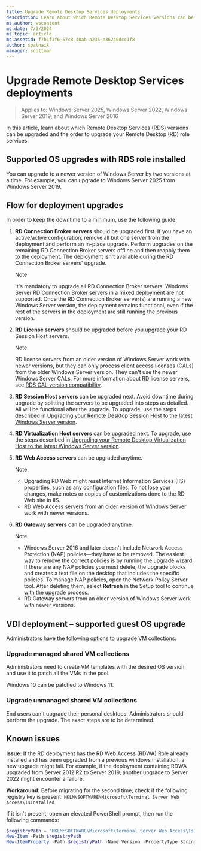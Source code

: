 ```yaml
---
title: Upgrade Remote Desktop Services deployments
description: Learn about which Remote Desktop Services versions can be upgraded and the order to upgrade your Remote Desktop role services.
ms.author: wscontent
ms.date: 7/3/2024
ms.topic: article
ms.assetid: f7b1f1f6-57c8-40ab-a235-e36240dcc1f8
author: spatnaik
manager: scottman
---
```

# Upgrade Remote Desktop Services deployments

> Applies to: Windows Server 2025, Windows Server 2022, Windows Server 2019, and Windows Server 2016

In this article, learn about which Remote Desktop Services (RDS) versions can be upgraded and the order to upgrade your Remote Desktop (RD) role services.

## Supported OS upgrades with RDS role installed

You can upgrade to a newer version of Windows Server by two versions at a time. For example, you can upgrade to Windows Server 2025 from Windows Server 2019.

## Flow for deployment upgrades

In order to keep the downtime to a minimum, use the following guide:

1. **RD Connection Broker servers** should be upgraded first. If you have an active/active configuration, remove all but one server from the deployment and perform an in-place upgrade. Perform upgrades on the remaining RD Connection Broker servers offline and then reapply them to the deployment. The deployment isn't available during the RD Connection Broker servers' upgrade.

   > [!NOTE]
   > It's mandatory to upgrade all RD Connection Broker servers. Windows Server RD Connection Broker servers in a mixed deployment are not supported. Once the RD Connection Broker server(s) are running a new Windows Server version, the deployment remains functional, even if the rest of the servers in the deployment are still running the previous version.

1. **RD License servers** should be upgraded before you upgrade your RD Session Host servers.
   > [!NOTE]
   > RD license servers from an older version of Windows Server work with newer versions, but they can only process client access licenses (CALs) from the older Windows Server version. They can't use the newer Windows Server CALs. For more information about RD license servers, see [RDS CAL version compatibility](rds-client-access-license.md#rds-cal-version-compatibility).

1. **RD Session Host servers** can be upgraded next. Avoid downtime during upgrade by splitting the servers to be upgraded into steps as detailed. All will be functional after the upgrade. To upgrade, use the steps described in [Upgrading your Remote Desktop Session Host to the latest Windows Server version](upgrade-to-rdsh.md).

1. **RD Virtualization Host servers** can be upgraded next. To upgrade, use the steps described in [Upgrading your Remote Desktop Virtualization Host to the latest Windows Server version](upgrade-to-rdvh.md).

1. **RD Web Access servers** can be upgraded anytime.
   > [!NOTE]
   >
   > - Upgrading RD Web might reset Internet Information Services (IIS) properties, such as any configuration files. To not lose your changes, make notes or copies of customizations done to the RD Web site in IIS.
   > - RD Web Access servers from an older version of Windows Server work with newer versions.

1. **RD Gateway servers** can be upgraded anytime.
   > [!NOTE]
   >
   > - Windows Server 2016 and later doesn't include Network Access Protection (NAP) policies&mdash;they have to be removed. The easiest way to remove the correct policies is by running the upgrade wizard. If there are any NAP policies you must delete, the upgrade blocks and creates a text file on the desktop that includes the specific policies. To manage NAP policies, open the Network Policy Server tool. After deleting them, select **Refresh** in the Setup tool to continue with the upgrade process.
   > - RD Gateway servers from an older version of Windows Server work with newer versions.

## VDI deployment – supported guest OS upgrade

Administrators have the following options to upgrade VM collections:

### Upgrade managed shared VM collections

Administrators need to create VM templates with the desired OS version and use it to patch all the VMs in the pool.

Windows 10 can be patched to Windows 11.

### Upgrade unmanaged shared VM collections

End users can't upgrade their personal desktops. Administrators should perform the upgrade. The exact steps are to be determined.

## Known issues

**Issue:** If the RD deployment has the RD Web Access (RDWA) Role already installed and has been upgraded from a previous windows installation, a new upgrade might fail. For example, if the deployment containing RDWA upgraded from Server 2012 R2 to Server 2019, another upgrade to Server 2022 might encounter a failure.

**Workaround:** Before migrating for the second time, check if the following registry key is present:
`HKLM\SOFTWARE\Microsoft\Terminal Server Web Access\IsInstalled`

If it isn't present, open an elevated PowerShell prompt, then run the following commands:

  ```powershell
  $registryPath = "HKLM:SOFTWARE\Microsoft\Terminal Server Web Access\IsInstalled"
  New-Item -Path $registryPath
  New-ItemProperty -Path $registryPath -Name Version -PropertyType String -Value "6.0"
  ```

